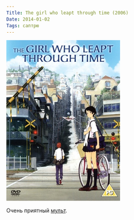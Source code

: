 ```yaml
---
Title: The girl who leapt through time (2006)
Date: 2014-01-02
Tags: саптрю
---
```


![the-girl-who-leapt-throught-time.jpg](images/the-girl-who-leapt-throught-time.jpg)

Очень приятный [мульт](http://www.imdb.com/title/tt0808506/).